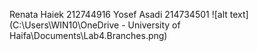 Renata Haiek  212744916
Yosef Asadi  214734501
![alt text](C:\Users\WIN10\OneDrive - University of Haifa\Documents\Lab4.Branches.png)
